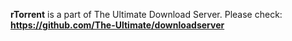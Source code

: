 **rTorrent** is a part of The Ultimate Download Server. Please check: **https://github.com/The-Ultimate/downloadserver**
